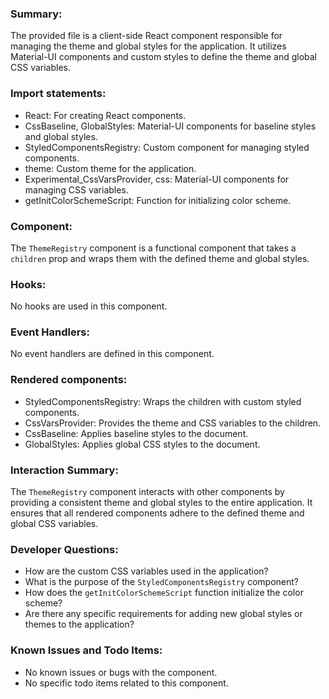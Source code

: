 ### Summary:
The provided file is a client-side React component responsible for managing the theme and global styles for the application. It utilizes Material-UI components and custom styles to define the theme and global CSS variables.

### Import statements:
- React: For creating React components.
- CssBaseline, GlobalStyles: Material-UI components for baseline styles and global styles.
- StyledComponentsRegistry: Custom component for managing styled components.
- theme: Custom theme for the application.
- Experimental_CssVarsProvider, css: Material-UI components for managing CSS variables.
- getInitColorSchemeScript: Function for initializing color scheme.

### Component:
The `ThemeRegistry` component is a functional component that takes a `children` prop and wraps them with the defined theme and global styles.

### Hooks:
No hooks are used in this component.

### Event Handlers:
No event handlers are defined in this component.

### Rendered components:
- StyledComponentsRegistry: Wraps the children with custom styled components.
- CssVarsProvider: Provides the theme and CSS variables to the children.
- CssBaseline: Applies baseline styles to the document.
- GlobalStyles: Applies global CSS styles to the document.

### Interaction Summary:
The `ThemeRegistry` component interacts with other components by providing a consistent theme and global styles to the entire application. It ensures that all rendered components adhere to the defined theme and global CSS variables.

### Developer Questions:
- How are the custom CSS variables used in the application?
- What is the purpose of the `StyledComponentsRegistry` component?
- How does the `getInitColorSchemeScript` function initialize the color scheme?
- Are there any specific requirements for adding new global styles or themes to the application?

### Known Issues and Todo Items:
- No known issues or bugs with the component.
- No specific todo items related to this component.